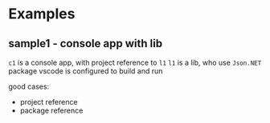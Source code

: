 # Examples

## sample1 - console app with lib

`c1` is a console app, with project reference to `l1`
`l1` is a lib, who use `Json.NET` package
vscode is configured to build and run

good cases:

- project reference
- package reference
